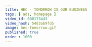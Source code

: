 ```yaml
---
title: HEC - TOMORROW IS OUR BUSINESS
tags: [ ads, homepage ]
video_id: 800173443
video_hash: 5483ab9fdb
image: hec-tomorrow.gif
published: true
order : 1000
---
```

